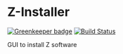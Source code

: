 # Z-Installer

[![Greenkeeper badge](https://badges.greenkeeper.io/imzacm/Z-Installer.svg)](https://greenkeeper.io/)
[![Build Status](https://travis-ci.org/imzacm/Z-Installer.svg?branch=master)](https://travis-ci.org/imzacm/Z-Installer)

GUI to install Z software
